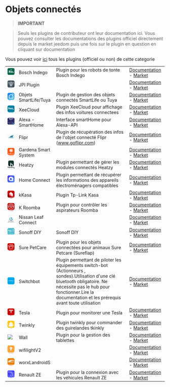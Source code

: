 
# Objets connectés


>**IMPORTANT**

>Seuls les plugins de contributeur ont leur documentation ici. Vous pouvez consulter les documentations des plugins officiel directement depuis le market jeedom puis une fois sur le plugin en question en cliquant sur documentation


Vous pouvez voir [ici](https://market.jeedom.com/index.php?v=d&p=market&type=plugin&categorie=devicecommunication) tous les plugins (officiel ou non) de cette categorie

| | | | |
|--- | --- | --- | ---|
|<img src="BoschIndego/BoschIndego_icon.png" class="pluginLogo" width="100" />|Bosch Indego|Plugin pour les robots de tonte Bosch Indego|[Documentation](https://jpty.github.io/jeedom/plugins/BoschIndego/fr_FR/index.html) - [Market](https://market.jeedom.com/index.php?v=d&p=market_display&id=3937)|
|<img src="JPI/JPI_icon.png" class="pluginLogo" width="100" />|JPI Plugin||[Documentation](https://NextDom.github.io/plugin-jpi/#language#/) - [Market](https://market.jeedom.com/index.php?v=d&p=market_display&id=2850)|
|<img src="SmartLife/SmartLife_icon.png" class="pluginLogo" width="100" />|Objets SmartLife/Tuya|Plugin de gestion des objets connectés SmartLife ou Tuya|[Documentation](https://sabinus52.github.io/jeedom-smartlife/#language#/) - [Market](https://market.jeedom.com/index.php?v=d&p=market_display&id=3724)|
|<img src="XeeCloud/XeeCloud_icon.png" class="pluginLogo" width="100" />|XeeCloud|Plugin XeeCloud pour affichage des infos voitures connectees|[Documentation](https://fgmx85.github.io/plugin-XeeCloud/#language#/) - [Market](https://market.jeedom.com/index.php?v=d&p=market_display&id=1925)|
|<img src="alexasmarthome/alexasmarthome_icon.png" class="pluginLogo" width="100" />|Alexa - SmartHome|Interface smartHome pour Alexa-API|[Documentation](http://sigalou-domotique.fr/plugin-jeedom-alexa-api/92-alexa-amazon-smarthome-documentation-2) - [Market](https://market.jeedom.com/index.php?v=d&p=market_display&id=3914)|
|<img src="flipr/flipr_icon.png" class="pluginLogo" width="100" />|Flipr|Plugin de récupération des infos de l'objet connecté Flipr (www.goflipr.com)|[Documentation](https://tof32.github.io/docPluginFlipr/#language#/) - [Market](https://market.jeedom.com/index.php?v=d&p=market_display&id=3981)|
|<img src="gardenasmartsystem/gardenasmartsystem_icon.png" class="pluginLogo" width="100" />|Gardena Smart System||[Documentation](https://xlec.github.io/jeedom-gardenasmartsystem/#language#/) - [Market](https://market.jeedom.com/index.php?v=d&p=market_display&id=3367)|
|<img src="heatzy/heatzy_icon.png" class="pluginLogo" width="100" />|Heatzy|Plugin permettant de gérer les modules connectés Heatzy|[Documentation](https://l3flo.github.io/jeedom-heatzy/#language#/) - [Market](https://market.jeedom.com/index.php?v=d&p=market_display&id=3111)|
|<img src="homeconnect/homeconnect_icon.png" class="pluginLogo" width="100" />|Home Connect|Plugin permettant de récupérer les informations des appareils électroménagers compatibles|[Documentation](https://jmvedrine.github.io/homeconnect/#language#/) - [Market](https://market.jeedom.com/index.php?v=d&p=market_display&id=3894)|
|<img src="kkasa/kkasa_icon.png" class="pluginLogo" width="100" />|kKasa|Plugin Tp-Link Kasa|[Documentation](https://kavod.github.io/kkasa/#language#/) - [Market](https://market.jeedom.com/index.php?v=d&p=market_display&id=3489)|
|<img src="kroomba/kroomba_icon.png" class="pluginLogo" width="100" />|K Roomba|Plugin pour contrôler les aspirateurs Roomba|[Documentation](https://jmvedrine.github.io/kroomba/#language#/) - [Market](https://market.jeedom.com/index.php?v=d&p=market_display&id=2776)|
|<img src="nissan_leaf_connect/nissan_leaf_connect_icon.png" class="pluginLogo" width="100" />|Nissan Leaf Connect||[Documentation]() - [Market](https://market.jeedom.com/index.php?v=d&p=market_display&id=2383)|
|<img src="sonoffdiy/sonoffdiy_icon.png" class="pluginLogo" width="100" />|Sonoff DIY|Sonoff DIY|[Documentation](http://sigalou-domotique.fr/sonoff-diy/83-plugin-sonoff-diy-documentation) - [Market](https://market.jeedom.com/index.php?v=d&p=market_display&id=3890)|
|<img src="surepetcare/surepetcare_icon.png" class="pluginLogo" width="100" />|Sure PetCare|Plugin pour les objets connectées pour animaux Sure Petcare (Sureflap)|[Documentation](https://jmvedrine.github.io/jeedom-surepetcare/#language#/) - [Market](https://market.jeedom.com/index.php?v=d&p=market_display&id=3718)|
|<img src="switchbot/switchbot_icon.png" class="pluginLogo" width="100" />|Switchbot|Plugin permettant de piloter les équipements switch-bot (Actionneurs , sondes).Utilisation d'une clé bluetooth obligatoire. Ne nécessite pas le hub pour fonctionner.Lire la documentation et les prérequis avant toute utilisation|[Documentation](https://zyg0m4t1k.github.io/switchbot/#language#/) - [Market](https://market.jeedom.com/index.php?v=d&p=market_display&id=3892)|
|<img src="tesla/tesla_icon.png" class="pluginLogo" width="100" />|Tesla|Plugin pour monitorer une Tesla|[Documentation](http://tesla.jeedom.free.fr) - [Market](https://market.jeedom.com/index.php?v=d&p=market_display&id=3486)|
|<img src="twinkly/twinkly_icon.png" class="pluginLogo" width="100" />|Twinkly|Plugin twinkly pour commander des guirelandes tkinkly|[Documentation](https://koleos6.github.io/twinkly/#language#/) - [Market](https://market.jeedom.com/index.php?v=d&p=market_display&id=3541)|
|<img src="wall/wall_icon.png" class="pluginLogo" width="100" />|Wall|Plugin pour la gestion des tablettes|[Documentation](https://barre35.github.io/jeedom-plugin-wall/#language#/index) - [Market](https://market.jeedom.com/index.php?v=d&p=market_display&id=3634)|
|<img src="wifilightV2/wifilightV2_icon.png" class="pluginLogo" width="100" />|wifilightV2||[Documentation](https://bcaro.github.io/wifilightV2-doc/#language#/) - [Market](https://market.jeedom.com/index.php?v=d&p=market_display&id=2793)|
|<img src="worxLandroidS/worxLandroidS_icon.png" class="pluginLogo" width="100" />|worxLandroidS||[Documentation](https://sebsst.github.io/worxLandroidS/#language#/) - [Market](https://market.jeedom.com/index.php?v=d&p=market_display&id=3396)|
|<img src="ze/ze_icon.png" class="pluginLogo" width="100" />|Renault ZE|Plugin pour la connexion avec les véhicules Renault ZE|[Documentation](https://anto35.github.io/jeedom_docs/plugins/ze/index) - [Market](https://market.jeedom.com/index.php?v=d&p=market_display&id=3067)|
